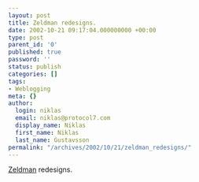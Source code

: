 ```yaml
---
layout: post
title: Zeldman redesigns.
date: 2002-10-21 09:17:04.000000000 +00:00
type: post
parent_id: '0'
published: true
password: ''
status: publish
categories: []
tags:
- Weblogging
meta: {}
author:
  login: niklas
  email: niklas@protocol7.com
  display_name: Niklas
  first_name: Niklas
  last_name: Gustavsson
permalink: "/archives/2002/10/21/zeldman_redesigns/"
---
```

[Zeldman](http://www.zeldman.com/) redesigns.

